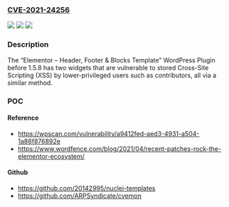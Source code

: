 ### [CVE-2021-24256](https://cve.mitre.org/cgi-bin/cvename.cgi?name=CVE-2021-24256)
![](https://img.shields.io/static/v1?label=Product&message=Elementor%20%E2%80%93%20Header%2C%20Footer%20%26%20Blocks%20Template&color=blue)
![](https://img.shields.io/static/v1?label=Version&message=1.5.8%3C%201.5.8%20&color=brighgreen)
![](https://img.shields.io/static/v1?label=Vulnerability&message=CWE-79%20Cross-site%20Scripting%20(XSS)&color=brighgreen)

### Description

The “Elementor – Header, Footer & Blocks Template” WordPress Plugin before 1.5.8 has two widgets that are vulnerable to stored Cross-Site Scripting (XSS) by lower-privileged users such as contributors, all via a similar method.

### POC

#### Reference
- https://wpscan.com/vulnerability/a9412fed-aed3-4931-a504-1a86f876892e
- https://www.wordfence.com/blog/2021/04/recent-patches-rock-the-elementor-ecosystem/

#### Github
- https://github.com/20142995/nuclei-templates
- https://github.com/ARPSyndicate/cvemon

